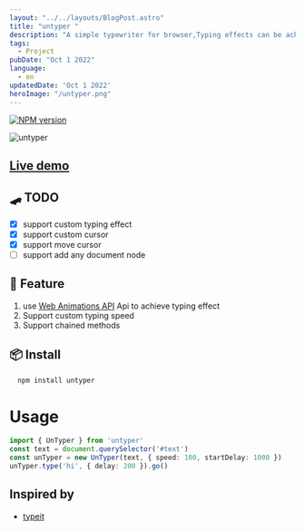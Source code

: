 ```yaml
---
layout: "../../layouts/BlogPost.astro"
title: "untyper "
description: "A simple typewriter for browser,Typing effects can be achieved using chained methods"
tags:
  - Project
pubDate: "Oct 1 2022"
language: 
  - en
updatedDate: 'Oct 1 2022'
heroImage: "/untyper.png"
---
```



[![NPM version](https://img.shields.io/npm/v/untyper?color=a1b858&label=)](https://www.npmjs.com/package/untyper)

![untyper](../../..//gif/CPT2209191551-397x87.gif)

## [Live demo](https://stackblitz.com/edit/vitejs-vite-2qxcej?file=main.js)

## 🛹 TODO
- [x] support custom typing effect
- [x] support custom cursor
- [x] support move cursor
- [ ] support add any document node

## 🚀 Feature
  1. use [Web Animations API](https://developer.mozilla.org/en-US/docs/Web/API/Animation) Api to achieve typing effect
  2. Support custom typing speed
  3. Support chained methods
## 📦 Install

```bash
  npm install untyper
```
# Usage

```ts
import { UnTyper } from 'untyper'
const text = document.querySelector('#text')
const unTyper = new UnTyper(text, { speed: 100, startDelay: 1000 })
unTyper.type('hi', { delay: 200 }).go()

```


## Inspired by 
 - [typeit](https://github.com/alexmacarthur/typeit)

